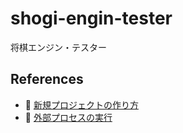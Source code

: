 # shogi-engin-tester

将棋エンジン・テスター

## References

* 📄 [新規プロジェクトの作り方](./docs/new-project.md)  
* 📄 [外部プロセスの実行](./docs/run-external-process.md)

